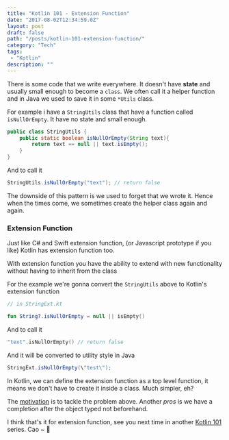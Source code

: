 ```yaml
---
title: "Kotlin 101 - Extension Function"
date: "2017-08-02T12:34:59.0Z"
layout: post
draft: false
path: "/posts/kotlin-101-extension-function/"
category: "Tech"
tags:
 - "Kotlin"
description: ""
---
```


There is some code that we write everywhere. It doesn't have **state** and usually small enough to become a `class`. We often call it a helper function and in Java we used to save it in some `*Utils` class.

For example i have a `StringUtils` class that have a function called `isNullOrEmpty`. It have no state and small enough.

```java
public class StringUtils {
    public static boolean isNullOrEmpty(String text){
        return text == null || text.isEmpty();
    }
}
```

And to call it 

```java
StringUtils.isNullOrEmpty("text"); // return false
```

The downside of this pattern is we used to forget that we wrote it. Hence when the times come, we sometimes create the helper class again and again. 

### Extension Function

Just like C# and Swift extension function, (or Javascript prototype if you like) Kotlin has extension function too.

With extension function you have the ability to extend with new functionality without having to inherit from the class

For the example we're gonna convert the `StringUtils` above to Kotlin's extension function

```kotlin
// in StringExt.kt 

fun String?.isNullOrEmpty = null || isEmpty()

```

And to call it

```kotlin
"text".isNullOrEmpty() // return false
```

And it will be converted to utility style in Java

```java
StringExt.isNullOrEmpty(\"test\");
```

In Kotlin, we can define the extension function as a top level function, it means we don't have to create it inside a class. Much simpler, eh? 

The [motivation](https://kotlinlang.org/docs/reference/extensions.html#motivation) is to tackle the problem above. Another *pros* is we have a completion after the object typed not beforehand. 

I think that's it for extension function, see you next time in another [Kotlin 101](/tag/kotlin101/) series. Cao ~ 👋
